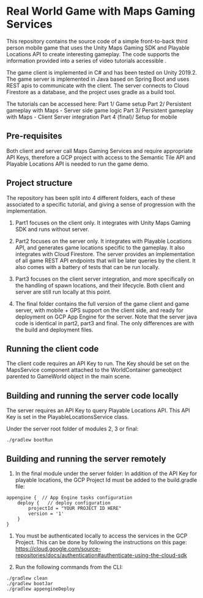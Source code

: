 # Real World Game with Maps Gaming Services

This repository contains the source code of a simple front-to-back third person mobile game that uses the Unity Maps Gaming SDK and Playable Locations API to create interesting gameplay.
The code supports the information provided into a series of video tutorials accessible <HERE>.

The game client is implemented in C# and has been tested on Unity 2019.2.
The game server is implemented in Java based on Spring Boot and uses REST apis to communicate with the client.
The server connects to Cloud Firestore as a database, and the project uses gradle as a build tool.

The tutorials can be accessed here:
Part 1/ Game setup
  <PROVIDE URL>
Part 2/ Persistent gameplay with Maps - Server side game logic
Part 3/ Persistent gameplay with Maps - Client Server integration
Part 4 (final)/ Setup for mobile

## Pre-requisites

Both client and server call Maps Gaming Services and require appropriate API Keys, therefore a GCP project with access to the Semantic Tile API and Playable Locations API is needed to run the game demo.

## Project structure
The repository has been split into 4 different folders, each of these associated to a specific tutorial, and giving a sense of progression with the implementation.

1. Part1 focuses on the client only. It integrates with Unity Maps Gaming SDK and runs without server.

1. Part2 focuses on the server only. It integrates with Playable Locations API, and generates game locations specific to the gameplay. It also integrates with Cloud Firestore. The server provides an implementation of all game REST API endpoints that will be later queries by the client.
It also comes with a battery of tests that can be run locally.

1. Part3 focuses on the client server integration, and more specifically on the handling of spawn locations, and their lifecycle.
Both client and server are still run locally at this point.

1. The final folder contains the full version of the game client and game server, with mobile + GPS support on the client side, and ready for deployment on GCP App Engine for the server.
Note that the server java code is identical in part2, part3 and final. The only differences are with the build and deployment files.

## Running the client code

The client code requires an API Key to run.
The Key should be set on the MapsService component attached to the WorldContainer gameobject parented to GameWorld object in the main scene.


## Building and running the server code locally
The server requires an API Key to query Playable Locations API. This API Key is set in the PlayableLocationsService class.

Under the server root folder of modules 2, 3 or final:

``` shell
./gradlew bootRun
```

## Building and running the server remotely
1. In the final module under the server folder:
In addition of the API Key for playable locations, the GCP Project Id must be added to the build.gradle file:

``` shell
appengine {  // App Engine tasks configuration
    deploy {   // deploy configuration
        projectId = "YOUR PROJECT ID HERE"
        version = '1'
    }
}
```

1. You must be authenticated locally to access the services in the GCP Project.
This can be done by following the instructions on this page:
https://cloud.google.com/source-repositories/docs/authentication#authenticate-using-the-cloud-sdk

1. Run the following commands from the CLI:
``` shell
./gradlew clean
./gradlew bootJar
./gradlew appengineDeploy
```
